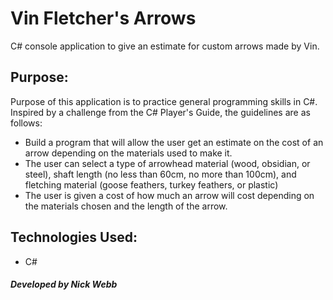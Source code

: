 # Vin Fletcher's Arrows
C# console application to give an estimate for custom arrows made by Vin.  

## Purpose:
Purpose of this application is to practice general programming skills in C#. Inspired by a challenge from the C# Player's Guide, the guidelines are as follows:

- Build a program that will allow the user get an estimate on the cost of an arrow depending on the materials used to make it. 
- The user can select a type of arrowhead material (wood, obsidian, or steel), shaft length (no less than 60cm, no more than 100cm), and fletching material (goose feathers, turkey feathers, or plastic)
- The user is given a cost of how much an arrow will cost depending on the materials chosen and the length of the arrow.

## Technologies Used:
  - C#

##### Developed by Nick Webb
